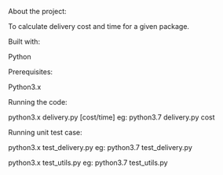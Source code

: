 About the project:

To calculate delivery cost and time for a given package.

Built with:

Python

Prerequisites:

Python3.x

Running the code:

python3.x delivery.py [cost/time]
eg: python3.7 delivery.py cost

Running unit test case:

python3.x test_delivery.py
eg: python3.7 test_delivery.py

python3.x test_utils.py
eg: python3.7 test_utils.py
